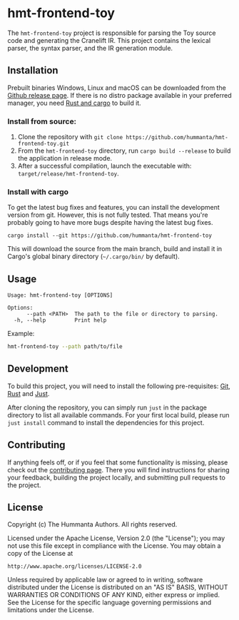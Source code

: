 # hmt-frontend-toy

The `hmt-frontend-toy` project is responsible for parsing the Toy source code
and generating the Cranelift IR. This project contains the lexical parser,
the syntax parser, and the IR generation module.

## Installation

Prebuilt binaries Windows, Linux and macOS can be downloaded from the
[Github release page](https://github.com/hummanta/hmt-frontend-toy/releases/latest).
If there is no distro package available in your preferred manager,
you need [Rust and cargo](https://www.rust-lang.org/tools/install) to build it.

### Install from source:

1. Clone the repository with `git clone
   https://github.com/hummanta/hmt-frontend-toy.git`
2. From the `hmt-frontend-toy` directory, run `cargo build --release` to
   build the application in release mode.
3. After a successful compilation, launch the executable with:
   `target/release/hmt-frontend-toy`.

### Install with cargo

To get the latest bug fixes and features, you can install the development
version from git. However, this is not fully tested. That means you're probably
going to have more bugs despite having the latest bug fixes.

```
cargo install --git https://github.com/hummanta/hmt-frontend-toy
```

This will download the source from the main branch, build and install it in
Cargo's global binary directory (`~/.cargo/bin/` by default).

## Usage

```text
Usage: hmt-frontend-toy [OPTIONS]

Options:
      --path <PATH>  The path to the file or directory to parsing.
  -h, --help         Print help
```

Example:

```bash
hmt-frontend-toy --path path/to/file
```

## Development

To build this project, you will need to install the following pre-requisites:
[Git](https://git-scm.com/downloads),
[Rust](https://www.rust-lang.org/tools/install) and
[Just](https://github.com/casey/just).

After cloning the repository, you can simply run `just` in the package directory
to list all available commands. For your first local build, please run `just
install` command to install the dependencies for this project.

## Contributing

If anything feels off, or if you feel that some functionality is missing, please
check out the [contributing page](CONTRIBUTING.md). There you will find
instructions for sharing your feedback, building the project locally, and
submitting pull requests to the project.

## License

Copyright (c) The Hummanta Authors. All rights reserved.

Licensed under the Apache License, Version 2.0 (the "License");
you may not use this file except in compliance with the License.
You may obtain a copy of the License at

    http://www.apache.org/licenses/LICENSE-2.0

Unless required by applicable law or agreed to in writing, software
distributed under the License is distributed on an "AS IS" BASIS,
WITHOUT WARRANTIES OR CONDITIONS OF ANY KIND, either express or implied.
See the License for the specific language governing permissions and
limitations under the License.

